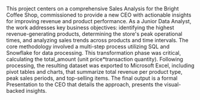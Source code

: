    This project centers on a comprehensive Sales Analysis for the Bright Coffee Shop, commissioned to provide a new CEO with actionable insights for improving revenue and product performance.
   As a Junior Data Analyst, the work addresses key business objectives: identifying the highest revenue-generating products, determining the store's peak operational times, and analyzing sales trends across products and time intervals. 
   The core methodology involved a multi-step process utilizing SQL and Snowflake for data processing.
   This transformation phase was critical, calculating the total_amount (unit price*transaction quantity). 
   Following processing, the resulting dataset was exported to Microsoft Excel, including pivot tables and charts, that summarize total revenue per product type, peak sales periods, and top-selling items. 
   The final output is a formal Presentation to the CEO that details the approach, presents the visual-backed insights.
